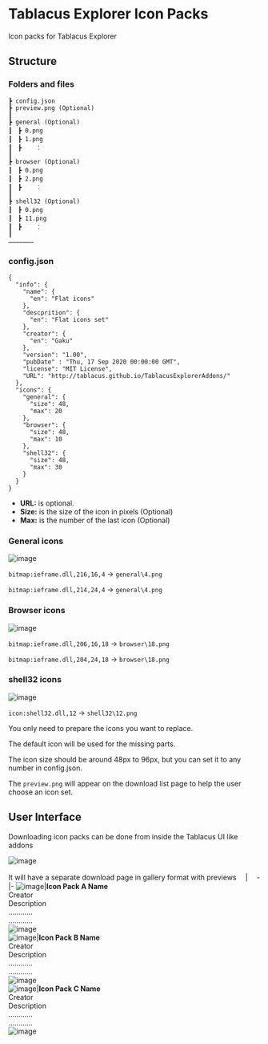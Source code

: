 # Tablacus Explorer Icon Packs
Icon packs for Tablacus Explorer

## Structure

### Folders and files
```
┣ config.json
┣ preview.png (Optional)
┃
┣ general (Optional)
┃　┣ 0.png
┃　┣ 1.png
┃　┣    ：
┃
┣ browser (Optional)
┃　┣ 0.png
┃　┣ 2.png
┃　┣    ：
┃
┣ shell32 (Optional)
┃　┣ 0.png
┃　┣ 11.png
┃　┣    ：
┃
…………………
```
### config.json
```
{
  "info": {
    "name": {
      "en": "Flat icons"
    },
    "descprition": {
      "en": "Flat icons set"
    },
    "creator": {
      "en": "Gaku"
    },
    "version": "1.00",
    "pubDate" : "Thu, 17 Sep 2020 00:00:00 GMT",
    "license": "MIT License",
    "URL": "http://tablacus.github.io/TablacusExplorerAddons/"
  },
  "icons": {
    "general": {
      "size": 48,
      "max": 20
    },
    "browser": {
      "size": 48,
      "max": 10
    },
    "shell32": {
      "size": 48,
      "max": 30
    }
  }
}
```
- **URL:** is optional.
- **Size:** is the size of the icon in pixels (Optional)
- **Max:** is the number of the last icon (Optional)

### General icons
![image](https://user-images.githubusercontent.com/5156977/93665978-8bd15d80-fab5-11ea-87be-23ffe9295c2b.png)

`bitmap:ieframe.dll,216,16,4` → `general\4.png`

`bitmap:ieframe.dll,214,24,4` → `general\4.png`

### Browser icons
![image](https://user-images.githubusercontent.com/5156977/93665999-ab688600-fab5-11ea-967e-9111c5a638e9.png)

`bitmap:ieframe.dll,206,16,18` → `browser\18.png`

`bitmap:ieframe.dll,204,24,18` → `browser\18.png`

### shell32 icons
![image](https://user-images.githubusercontent.com/5156977/93666031-d6eb7080-fab5-11ea-9a74-2449e5047f10.png)

`icon:shell32.dll,12` → `shell32\12.png`

You only need to prepare the icons you want to replace.

The default icon will be used for the missing parts.

The icon size should be around 48px to 96px, but you can set it to any number in config.json.

The `preview.png` will appear on the download list page to help the user choose an icon set.

## User Interface

Downloading icon packs can be done from inside the Tablacus UI like addons

 ![image](https://user-images.githubusercontent.com/5156977/93667643-8595ae00-fac2-11ea-8e6f-2738fec8604e.png)
 
 It will have a separate download page in gallery format with previews
　|　
-|-
![image](https://user-images.githubusercontent.com/5156977/93691921-130ae980-fb27-11ea-8091-3b0054cd92e7.png)|**Icon Pack A Name**<br>Creator<br>Description<br>…………<br>…………<br>![image](https://user-images.githubusercontent.com/5156977/93692109-f7551280-fb29-11ea-808c-87fc3b7b94fe.png)<br>
![image](https://user-images.githubusercontent.com/5156977/93691921-130ae980-fb27-11ea-8091-3b0054cd92e7.png)|**Icon Pack B Name**<br>Creator<br>Description<br>…………<br>…………<br>![image](https://user-images.githubusercontent.com/5156977/93692109-f7551280-fb29-11ea-808c-87fc3b7b94fe.png)<br>
![image](https://user-images.githubusercontent.com/5156977/93691921-130ae980-fb27-11ea-8091-3b0054cd92e7.png)|**Icon Pack C Name**<br>Creator<br>Description<br>…………<br>…………<br>![image](https://user-images.githubusercontent.com/5156977/93692109-f7551280-fb29-11ea-808c-87fc3b7b94fe.png)<br>
